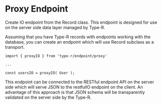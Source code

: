 # Proxy Endpoint

Create IO endpoint from the Record class. This endpoint is designed for use on the server side data layer managed by Type-R.

Assuming that you have Type-R records with endpoints working with the database, you can create an endpoint which will use
Record subclass as a transport.

    import { proxyIO } from 'type-r/endpoint/proxy'
    
    ...

    const usersIO = proxyIO( User );

This endpoint can be connected to the RESTful endpoint API on the server side which will serve JSON to the restfulIO endpoint on the client.
An advantage of this approach is that JSON schema will be transparently validated on the server side by the Type-R.